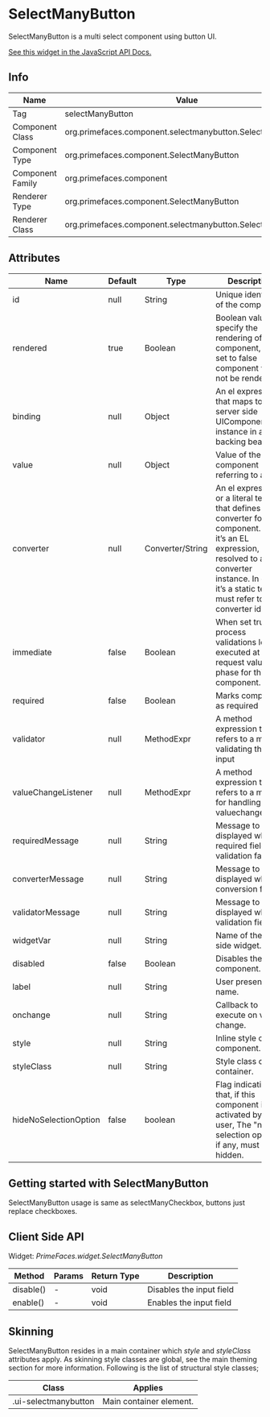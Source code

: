 # SelectManyButton

SelectManyButton is a multi select component using button UI.

[See this widget in the JavaScript API Docs.](../jsdocs/classes/src_PrimeFaces.PrimeFaces.widget.SelectManyButton.html)

## Info

| Name | Value |
| --- | --- |
| Tag | selectManyButton
| Component Class | org.primefaces.component.selectmanybutton.SelectManyButton
| Component Type | org.primefaces.component.SelectManyButton
| Component Family | org.primefaces.component |
| Renderer Type | org.primefaces.component.SelectManyButton
| Renderer Class | org.primefaces.component.selectmanybutton.SelectManyButton

## Attributes

| Name | Default | Type | Description | 
| --- | --- | --- | --- |
id | null | String | Unique identifier of the component
rendered | true | Boolean | Boolean value to specify the rendering of the component, when set to false component will not be rendered.
binding | null | Object | An el expression that maps to a server side UIComponent instance in a backing bean
value | null | Object | Value of the component referring to a List.
converter | null | Converter/String | An el expression or a literal text that defines a converter for the component. When it’s an EL expression, it’s resolved to a converter instance. In case it’s a static text, it must refer to a converter id
immediate | false | Boolean | When set true, process validations logic is executed at apply request values phase for this component.
required | false | Boolean | Marks component as required
validator | null | MethodExpr | A method expression that refers to a method validating the input
valueChangeListener | null | MethodExpr | A method expression that refers to a method for handling a valuechangeevent
requiredMessage | null | String | Message to be displayed when required field validation fails.
converterMessage | null | String | Message to be displayed when conversion fails.
validatorMessage | null | String | Message to be displayed when validation fields.
widgetVar | null | String | Name of the client side widget.
disabled | false | Boolean | Disables the component.
label | null | String | User presentable name.
onchange | null | String | Callback to execute on value change.
style | null | String | Inline style of the component.
styleClass | null | String | Style class of the container.
hideNoSelectionOption | false | boolean  | Flag indicating that, if this component is activated by the user, The "no selection option", if any, must be hidden.

## Getting started with SelectManyButton
SelectManyButton usage is same as selectManyCheckbox, buttons just replace checkboxes.

## Client Side API
Widget: _PrimeFaces.widget.SelectManyButton_


| Method | Params | Return Type | Description |
| --- | --- | --- | --- |
| disable() | - | void | Disables the input field |
| enable() | - | void | Enables the input field |

## Skinning
SelectManyButton resides in a main container which _style_ and _styleClass_ attributes apply. As
skinning style classes are global, see the main theming section for more information. Following is
the list of structural style classes;

| Class | Applies | 
| --- | --- | 
.ui-selectmanybutton | Main container element.
